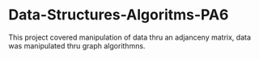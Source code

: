 # Data-Structures-Algoritms-PA6
This project covered manipulation of data thru an adjanceny matrix, data was manipulated thru graph algorithmns.
